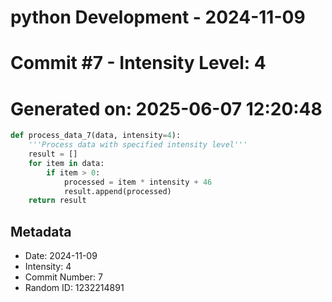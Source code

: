 ﻿# python Development - 2024-11-09
# Commit #7 - Intensity Level: 4
# Generated on: 2025-06-07 12:20:48
```python
def process_data_7(data, intensity=4):
    '''Process data with specified intensity level'''
    result = []
    for item in data:
        if item > 0:
            processed = item * intensity + 46
            result.append(processed)
    return result
```
## Metadata
- Date: 2024-11-09
- Intensity: 4
- Commit Number: 7
- Random ID: 1232214891
